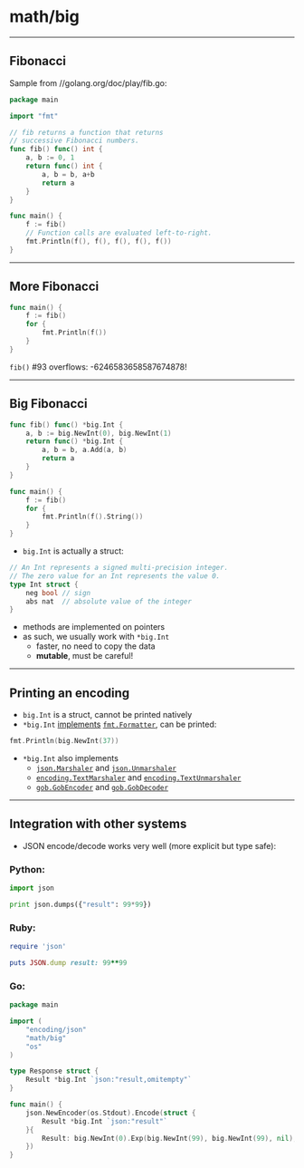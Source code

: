 # math/big

---

## Fibonacci

Sample from //golang.org/doc/play/fib.go:

```go
package main

import "fmt"

// fib returns a function that returns
// successive Fibonacci numbers.
func fib() func() int {
	a, b := 0, 1
	return func() int {
		a, b = b, a+b
		return a
	}
}

func main() {
	f := fib()
	// Function calls are evaluated left-to-right.
	fmt.Println(f(), f(), f(), f(), f())
}
```


---

## More Fibonacci

```go
func main() {
	f := fib()
	for {
		fmt.Println(f())
	}
}
```

`fib()` #93 overflows: -6246583658587674878!

---

## Big Fibonacci

```go
func fib() func() *big.Int {
	a, b := big.NewInt(0), big.NewInt(1)
	return func() *big.Int {
		a, b = b, a.Add(a, b)
		return a
	}
}

func main() {
	f := fib()
	for {
		fmt.Println(f().String())
	}
}
```

* `big.Int` is actually a struct:

```go
// An Int represents a signed multi-precision integer.
// The zero value for an Int represents the value 0.
type Int struct {
	neg bool // sign
	abs nat  // absolute value of the integer
}
```

* methods are implemented on pointers
* as such, we usually work with `*big.Int`
  * faster, no need to copy the data
  * **mutable**, must be careful!

---

## Printing an encoding

* `big.Int` is a struct, cannot be printed natively
* `*big.Int` [implements][1] [`fmt.Formatter`][2], can be printed:

```go
fmt.Println(big.NewInt(37))
```

* `*big.Int` also implements
  * [`json.Marshaler`][4] and [`json.Unmarshaler`][5]
  * [`encoding.TextMarshaler`][6] and [`encoding.TextUnmarshaler`][7]
  * [`gob.GobEncoder`][8] and [`gob.GobDecoder`][9]

[1]: http://golang.org/pkg/math/big/#Int.Format
[2]: http://golang.org/pkg/fmt/#Formatter
[4]: http://golang.org/pkg/encoding/json/#Marshaler
[5]: http://golang.org/pkg/encoding/json/#Unmarshaler
[6]: http://golang.org/pkg/encoding/#TextMarshaler
[7]: http://golang.org/pkg/encoding/#TextUnmarshaler
[8]: http://golang.org/pkg/encoding/gob/#GobEncoder
[9]: http://golang.org/pkg/encoding/gob/#GobDecoder

---

## Integration with other systems

* JSON encode/decode works very well (more explicit but type safe):

### Python:

```python
import json

print json.dumps({"result": 99*99})
```

### Ruby:

```ruby
require 'json'

puts JSON.dump result: 99**99
```

### Go:

```go
package main

import (
	"encoding/json"
	"math/big"
	"os"
)

type Response struct {
	Result *big.Int `json:"result,omitempty"`
}

func main() {
	json.NewEncoder(os.Stdout).Encode(struct {
		Result *big.Int `json:"result"`
	}{
		Result: big.NewInt(0).Exp(big.NewInt(99), big.NewInt(99), nil),
	})
}
```

